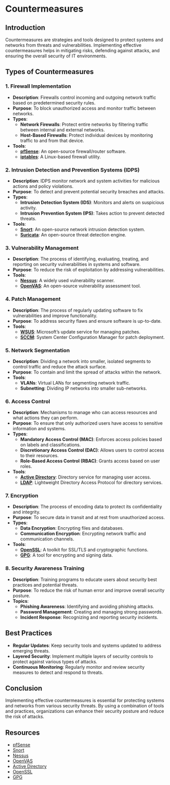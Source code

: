 # Countermeasures

## Introduction

Countermeasures are strategies and tools designed to protect systems and networks from threats and vulnerabilities. Implementing effective countermeasures helps in mitigating risks, defending against attacks, and ensuring the overall security of IT environments.

## Types of Countermeasures

### 1. **Firewall Implementation**

- **Description**: Firewalls control incoming and outgoing network traffic based on predetermined security rules.
- **Purpose**: To block unauthorized access and monitor traffic between networks.
- **Types**:
  - **Network Firewalls**: Protect entire networks by filtering traffic between internal and external networks.
  - **Host-Based Firewalls**: Protect individual devices by monitoring traffic to and from that device.
- **Tools**:
  - **[pfSense](https://www.pfsense.org/)**: An open-source firewall/router software.
  - **[iptables](https://netfilter.org/projects/iptables/)**: A Linux-based firewall utility.

### 2. **Intrusion Detection and Prevention Systems (IDPS)**

- **Description**: IDPS monitor network and system activities for malicious actions and policy violations.
- **Purpose**: To detect and prevent potential security breaches and attacks.
- **Types**:
  - **Intrusion Detection System (IDS)**: Monitors and alerts on suspicious activity.
  - **Intrusion Prevention System (IPS)**: Takes action to prevent detected threats.
- **Tools**:
  - **[Snort](https://www.snort.org/)**: An open-source network intrusion detection system.
  - **[Suricata](https://suricata.io/)**: An open-source threat detection engine.

### 3. **Vulnerability Management**

- **Description**: The process of identifying, evaluating, treating, and reporting on security vulnerabilities in systems and software.
- **Purpose**: To reduce the risk of exploitation by addressing vulnerabilities.
- **Tools**:
  - **[Nessus](https://www.tenable.com/products/nessus/nessus-professional)**: A widely used vulnerability scanner.
  - **[OpenVAS](https://www.openvas.org/)**: An open-source vulnerability assessment tool.

### 4. **Patch Management**

- **Description**: The process of regularly updating software to fix vulnerabilities and improve functionality.
- **Purpose**: To address security flaws and ensure software is up-to-date.
- **Tools**:
  - **[WSUS](https://docs.microsoft.com/en-us/windows-server/updates/windows-server-update-services)**: Microsoft’s update service for managing patches.
  - **[SCCM](https://docs.microsoft.com/en-us/mem/configmgr/)**: System Center Configuration Manager for patch deployment.

### 5. **Network Segmentation**

- **Description**: Dividing a network into smaller, isolated segments to control traffic and reduce the attack surface.
- **Purpose**: To contain and limit the spread of attacks within the network.
- **Tools**:
  - **VLANs**: Virtual LANs for segmenting network traffic.
  - **Subnetting**: Dividing IP networks into smaller sub-networks.

### 6. **Access Control**

- **Description**: Mechanisms to manage who can access resources and what actions they can perform.
- **Purpose**: To ensure that only authorized users have access to sensitive information and systems.
- **Types**:
  - **Mandatory Access Control (MAC)**: Enforces access policies based on labels and classifications.
  - **Discretionary Access Control (DAC)**: Allows users to control access to their resources.
  - **Role-Based Access Control (RBAC)**: Grants access based on user roles.
- **Tools**:
  - **[Active Directory](https://docs.microsoft.com/en-us/windows-server/identity/active-directory-domain-services)**: Directory service for managing user access.
  - **[LDAP](https://ldap.com/)**: Lightweight Directory Access Protocol for directory services.

### 7. **Encryption**

- **Description**: The process of encoding data to protect its confidentiality and integrity.
- **Purpose**: To secure data in transit and at rest from unauthorized access.
- **Types**:
  - **Data Encryption**: Encrypting files and databases.
  - **Communication Encryption**: Encrypting network traffic and communication channels.
- **Tools**:
  - **[OpenSSL](https://www.openssl.org/)**: A toolkit for SSL/TLS and cryptographic functions.
  - **[GPG](https://gnupg.org/)**: A tool for encrypting and signing data.

### 8. **Security Awareness Training**

- **Description**: Training programs to educate users about security best practices and potential threats.
- **Purpose**: To reduce the risk of human error and improve overall security posture.
- **Topics**:
  - **Phishing Awareness**: Identifying and avoiding phishing attacks.
  - **Password Management**: Creating and managing strong passwords.
  - **Incident Response**: Recognizing and reporting security incidents.

## Best Practices

- **Regular Updates**: Keep security tools and systems updated to address emerging threats.
- **Layered Security**: Implement multiple layers of security controls to protect against various types of attacks.
- **Continuous Monitoring**: Regularly monitor and review security measures to detect and respond to threats.

## Conclusion

Implementing effective countermeasures is essential for protecting systems and networks from various security threats. By using a combination of tools and practices, organizations can enhance their security posture and reduce the risk of attacks.

## Resources

- [pfSense](https://www.pfsense.org/)
- [Snort](https://www.snort.org/)
- [Nessus](https://www.tenable.com/products/nessus/nessus-professional)
- [OpenVAS](https://www.openvas.org/)
- [Active Directory](https://docs.microsoft.com/en-us/windows-server/identity/active-directory-domain-services)
- [OpenSSL](https://www.openssl.org/)
- [GPG](https://gnupg.org/)

